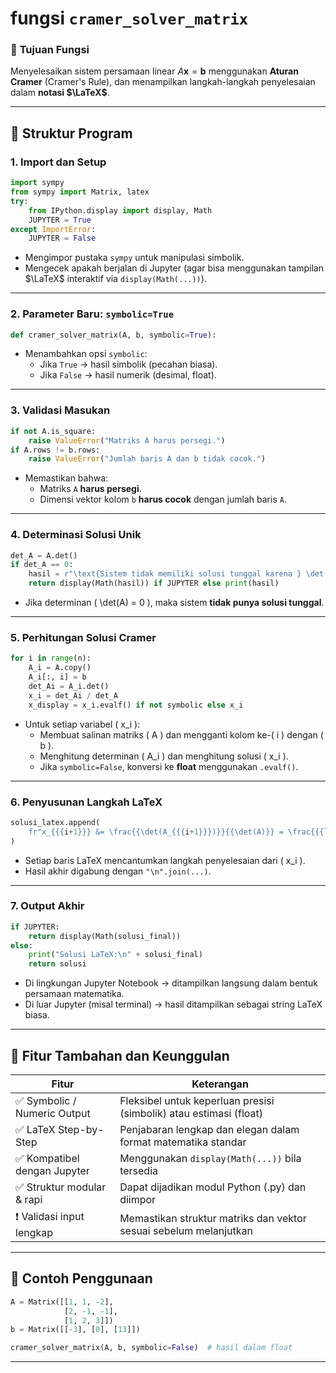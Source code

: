 # **fungsi `cramer_solver_matrix`** 

### 🎯 **Tujuan Fungsi**
Menyelesaikan sistem persamaan linear $A\mathbf{x} = \mathbf{b}$ menggunakan **Aturan Cramer** (Cramer's Rule), dan menampilkan langkah-langkah penyelesaian dalam **notasi $\LaTeX$**.

---

## 🧩 **Struktur Program**

### 1. **Import dan Setup**
```python
import sympy
from sympy import Matrix, latex
try:
    from IPython.display import display, Math
    JUPYTER = True
except ImportError:
    JUPYTER = False
```
- Mengimpor pustaka `sympy` untuk manipulasi simbolik.
- Mengecek apakah berjalan di Jupyter (agar bisa menggunakan tampilan $\LaTeX$ interaktif via `display(Math(...))`).

---

### 2. **Parameter Baru: `symbolic=True`**
```python
def cramer_solver_matrix(A, b, symbolic=True):
```
- Menambahkan opsi `symbolic`:  
  - Jika `True` → hasil simbolik (pecahan biasa).
  - Jika `False` → hasil numerik (desimal, float).

---

### 3. **Validasi Masukan**
```python
if not A.is_square:
    raise ValueError("Matriks A harus persegi.")
if A.rows != b.rows:
    raise ValueError("Jumlah baris A dan b tidak cocok.")
```
- Memastikan bahwa:
  - Matriks `A` **harus persegi**.
  - Dimensi vektor kolom `b` **harus cocok** dengan jumlah baris `A`.

---

### 4. **Determinasi Solusi Unik**
```python
det_A = A.det()
if det_A == 0:
    hasil = r"\text{Sistem tidak memiliki solusi tunggal karena } \det(A) = 0"
    return display(Math(hasil)) if JUPYTER else print(hasil)
```
- Jika determinan \( \det(A) = 0 \), maka sistem **tidak punya solusi tunggal**.

---

### 5. **Perhitungan Solusi Cramer**
```python
for i in range(n):
    A_i = A.copy()
    A_i[:, i] = b
    det_Ai = A_i.det()
    x_i = det_Ai / det_A
    x_display = x_i.evalf() if not symbolic else x_i
```
- Untuk setiap variabel \( x_i \):
  - Membuat salinan matriks \( A \) dan mengganti kolom ke-\( i \) dengan \( b \).
  - Menghitung determinan \( A_i \) dan menghitung solusi \( x_i \).
  - Jika `symbolic=False`, konversi ke **float** menggunakan `.evalf()`.

---

### 6. **Penyusunan Langkah LaTeX**
```python
solusi_latex.append(
    fr"x_{{{i+1}}} &= \frac{{\det(A_{{{i+1}}})}}{{\det(A)}} = \frac{{{latex(det_Ai)}}}{{{latex(det_A)}}} = {latex(x_display)} \\"
)
```
- Setiap baris LaTeX mencantumkan langkah penyelesaian dari \( x_i \).
- Hasil akhir digabung dengan `"\n".join(...)`.

---

### 7. **Output Akhir**
```python
if JUPYTER:
    return display(Math(solusi_final))
else:
    print("Solusi LaTeX:\n" + solusi_final)
    return solusi
```
- Di lingkungan Jupyter Notebook → ditampilkan langsung dalam bentuk persamaan matematika.
- Di luar Jupyter (misal terminal) → hasil ditampilkan sebagai string LaTeX biasa.

---

## 🎁 **Fitur Tambahan dan Keunggulan**

| Fitur                         | Keterangan                                                                 |
|------------------------------|----------------------------------------------------------------------------|
| ✅ Symbolic / Numeric Output  | Fleksibel untuk keperluan presisi (simbolik) atau estimasi (float)        |
| ✅ LaTeX Step-by-Step         | Penjabaran lengkap dan elegan dalam format matematika standar              |
| ✅ Kompatibel dengan Jupyter  | Menggunakan `display(Math(...))` bila tersedia                            |
| ✅ Struktur modular & rapi    | Dapat dijadikan modul Python (.py) dan diimpor                            |
| ❗ Validasi input lengkap     | Memastikan struktur matriks dan vektor sesuai sebelum melanjutkan         |

---

## 🧪 **Contoh Penggunaan**
```python
A = Matrix([[1, 1, -2],
            [2, -1, -1],
            [1, 2, 3]])
b = Matrix([[-3], [0], [13]])

cramer_solver_matrix(A, b, symbolic=False)  # hasil dalam float
```

<hr>
